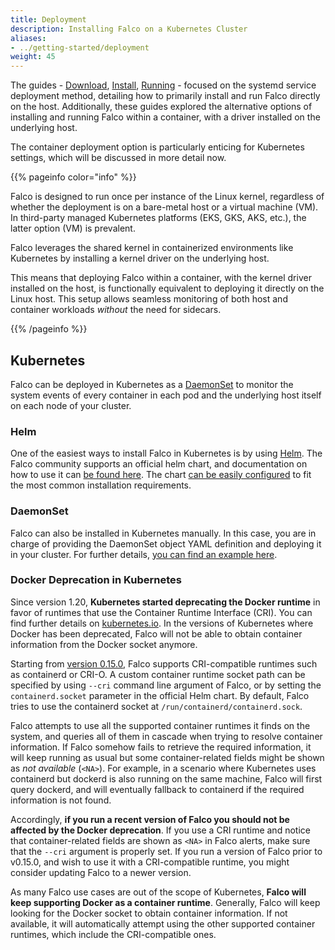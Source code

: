 ```yaml
---
title: Deployment
description: Installing Falco on a Kubernetes Cluster
aliases:
- ../getting-started/deployment
weight: 45
---
```


The guides - [Download](/docs/install-operate/download/), [Install](/docs/install-operate/installation/), [Running](/docs/install-operate/running/) - focused on the systemd service deployment method, detailing how to primarily install and run Falco directly on the host. Additionally, these guides explored the alternative options of installing and running Falco within a container, with a driver installed on the underlying host.

The container deployment option is particularly enticing for Kubernetes settings, which will be discussed in more detail now. 

{{% pageinfo color="info" %}}

Falco is designed to run once per instance of the Linux kernel, regardless of whether the deployment is on a bare-metal host or a virtual machine (VM). In third-party managed Kubernetes platforms (EKS, GKS, AKS, etc.), the latter option (VM) is prevalent.

Falco leverages the shared kernel in containerized environments like Kubernetes by installing a kernel driver on the underlying host.

This means that deploying Falco within a container, with the kernel driver installed on the host, is functionally equivalent to deploying it directly on the Linux host. This setup allows seamless monitoring of both host and container workloads *without* the need for sidecars.

{{% /pageinfo %}}

## Kubernetes

Falco can be deployed in Kubernetes as a [DaemonSet](https://kubernetes.io/docs/concepts/workloads/controllers/daemonset/) to monitor the system events of every container in each pod and the underlying host itself on each node of your cluster.

### Helm

One of the easiest ways to install Falco in Kubernetes is by using [Helm](https://v3.helm.sh/docs/intro/install/). The Falco community supports an official helm chart, and documentation on how to use it can [be found here](https://github.com/falcosecurity/charts/tree/master/falco). The chart [can be easily configured](https://github.com/falcosecurity/charts/tree/master/falco#configuration) to fit the most common installation requirements.

### DaemonSet

Falco can also be installed in Kubernetes manually. In this case, you are in charge of providing the DaemonSet object YAML definition and deploying it in your cluster. For further details, [you can find an example here](https://github.com/falcosecurity/deploy-kubernetes/tree/main/kubernetes/falco/templates).

### Docker Deprecation in Kubernetes

Since version 1.20, **Kubernetes started deprecating the Docker runtime** in favor of runtimes that use the Container Runtime Interface (CRI). You can find further details on [kubernetes.io](https://kubernetes.io/blog/2020/12/02/dont-panic-kubernetes-and-docker/). In the versions of Kubernetes where Docker has been deprecated, Falco will not be able to obtain container information from the Docker socket anymore. 

Starting from [version 0.15.0](https://github.com/falcosecurity/falco/blob/master/CHANGELOG.md#v0150), Falco supports CRI-compatible runtimes such as containerd or CRI-O. A custom container runtime socket path can be specified by using `--cri` command line argument of Falco, or by setting the `containerd.socket` parameter in the official Helm chart. By default, Falco tries to use the containerd socket at `/run/containerd/containerd.sock`.

Falco attempts to use all the supported container runtimes it finds on the system, and queries all of them in cascade when trying to resolve container information. If Falco somehow fails to retrieve the required information, it will keep running as usual but some container-related fields might be shown as _not available_ (`<NA>`). For example, in a scenario where Kubernetes uses containerd but dockerd is also running on the same machine, Falco will first query dockerd, and will eventually fallback to containerd if the required information is not found.

Accordingly, **if you run a recent version of Falco you should not be affected by the Docker deprecation**. If you use a CRI runtime and notice that container-related fields are shown as `<NA>` in Falco alerts, make sure that the `--cri` argument is properly set. If you run a version of Falco prior to v0.15.0, and wish to use it with a CRI-compatible runtime, you might consider updating Falco to a newer version.

As many Falco use cases are out of the scope of Kubernetes, **Falco will keep supporting Docker as a container runtime**. Generally, Falco will keep looking for the Docker socket to obtain container information. If not available, it will automatically attempt using the other supported container runtimes, which include the CRI-compatible ones.

